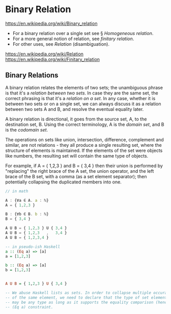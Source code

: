 # Binary Relation

https://en.wikipedia.org/wiki/Binary_relation

- For a binary relation over a single set see § *Homogeneous relation*.
- For a more general notion of relation, see *finitary relation*.
- For other uses, see *Relation* (disambiguation).

https://en.wikipedia.org/wiki/Relation
https://en.wikipedia.org/wiki/Finitary_relation


## Binary Relations

A binary relation relates the elements of two sets; the unambiguous phrase is that it's a *relation between two sets*. In case they are the same set, the correct phrasing is that it's a *relation on a set*. In any case, whether it is between two sets or on a single set, we can always discuss it as a relation between two sets A and B, and resolve the eventual equality later.

A binary relation is directional, it goes from the source set, A, to the destination set, B. Using the correct terminology, A is the *domain set*, and B is the *codomain set*.

The operations on sets like union, intersection, difference, complement and similar, are not relations - they all produce a single resulting set, where the structure of elements is maintained. If the elements of the set were objects like numbers, the resulting set will contain the same type of objects.

For example, if A = { 1,2,3 } and B = { 3,4 } then their union is performed by "replacing" the right brace of the A set, the union operator, and the left brace of the B set, with a comma (as a set element separator); then potentially collapsing the duplicated members into one.

```js
// in math

A : {∀a ∈ A. a : ℕ}
A = { 1,2,3 }

B : {∀b ∈ B. b : ℕ}
B = { 3,4 }

A U B = { 1,2,3 } U { 3,4 }
A U B = { 1,2,3   ,   3,4 }
A U B = { 1,2,3,4 }
```

```hs
-- in pseudo-ish Haskell
a :: (Eq a) => [a]
a = [1,2,3]

b :: (Eq a) => [a]
b = [1,2,3]


A U B = { 1,2,3 } U { 3,4 }

-- We abuse Haskell lists as sets. In order to collapse multiple occurances
-- of the same element, we need to declare that the type of set elements, `a`,
-- may be any type as long as it supports the equality comparison (hence the
-- (Eq a) constraint.
```
